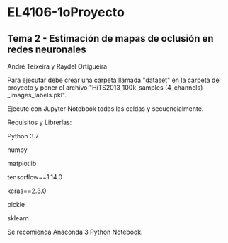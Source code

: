 # EL4106-1oProyecto

## Tema 2 - Estimación de mapas de oclusión en redes neuronales

André Teixeira y Raydel Ortigueira


Para ejecutar debe crear una carpeta llamada "dataset" en la carpeta del proyecto y poner el archivo "HiTS2013_100k_samples (4_channels) _images_labels.pkl".

Ejecute con Jupyter Notebook todas las celdas y secuencialmente.

Requisitos y Librerías:

Python 3.7

numpy

matplotlib

tensorflow==1.14.0

keras==2.3.0

pickle

sklearn

Se recomienda Anaconda 3 Python Notebook.
